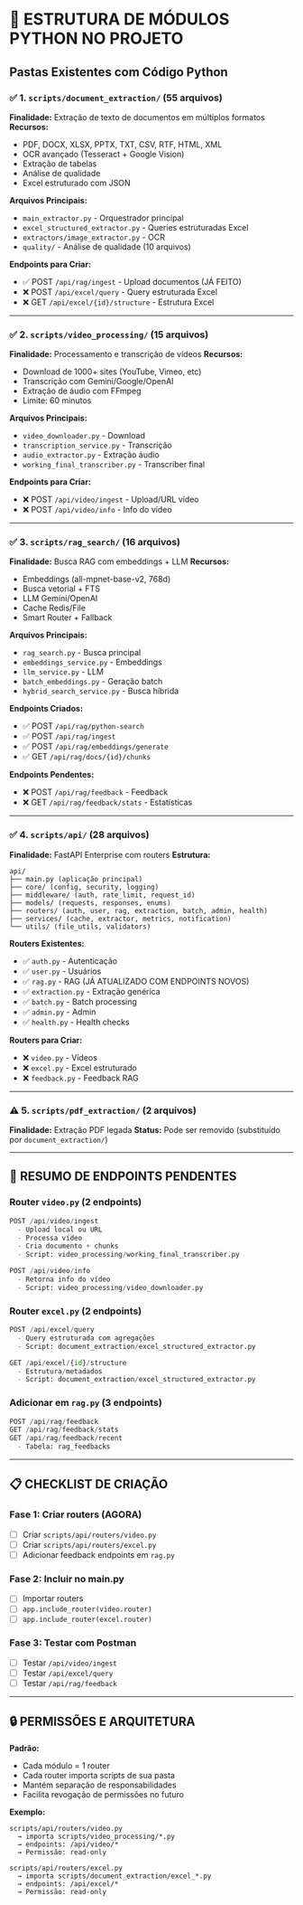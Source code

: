 # 📁 ESTRUTURA DE MÓDULOS PYTHON NO PROJETO

## Pastas Existentes com Código Python

### ✅ 1. `scripts/document_extraction/` (55 arquivos)
**Finalidade:** Extração de texto de documentos em múltiplos formatos
**Recursos:**
- PDF, DOCX, XLSX, PPTX, TXT, CSV, RTF, HTML, XML
- OCR avançado (Tesseract + Google Vision)
- Extração de tabelas
- Análise de qualidade
- Excel estruturado com JSON

**Arquivos Principais:**
- `main_extractor.py` - Orquestrador principal
- `excel_structured_extractor.py` - Queries estruturadas Excel
- `extractors/image_extractor.py` - OCR
- `quality/` - Análise de qualidade (10 arquivos)

**Endpoints para Criar:**
- ✅ POST `/api/rag/ingest` - Upload documentos (JÁ FEITO)
- ❌ POST `/api/excel/query` - Query estruturada Excel
- ❌ GET `/api/excel/{id}/structure` - Estrutura Excel

---

### ✅ 2. `scripts/video_processing/` (15 arquivos)
**Finalidade:** Processamento e transcrição de vídeos
**Recursos:**
- Download de 1000+ sites (YouTube, Vimeo, etc)
- Transcrição com Gemini/Google/OpenAI
- Extração de áudio com FFmpeg
- Limite: 60 minutos

**Arquivos Principais:**
- `video_downloader.py` - Download
- `transcription_service.py` - Transcrição
- `audio_extractor.py` - Extração áudio
- `working_final_transcriber.py` - Transcriber final

**Endpoints para Criar:**
- ❌ POST `/api/video/ingest` - Upload/URL vídeo
- ❌ POST `/api/video/info` - Info do vídeo

---

### ✅ 3. `scripts/rag_search/` (16 arquivos)
**Finalidade:** Busca RAG com embeddings + LLM
**Recursos:**
- Embeddings (all-mpnet-base-v2, 768d)
- Busca vetorial + FTS
- LLM Gemini/OpenAI
- Cache Redis/File
- Smart Router + Fallback

**Arquivos Principais:**
- `rag_search.py` - Busca principal
- `embeddings_service.py` - Embeddings
- `llm_service.py` - LLM
- `batch_embeddings.py` - Geração batch
- `hybrid_search_service.py` - Busca híbrida

**Endpoints Criados:**
- ✅ POST `/api/rag/python-search`
- ✅ POST `/api/rag/ingest`
- ✅ POST `/api/rag/embeddings/generate`
- ✅ GET `/api/rag/docs/{id}/chunks`

**Endpoints Pendentes:**
- ❌ POST `/api/rag/feedback` - Feedback
- ❌ GET `/api/rag/feedback/stats` - Estatísticas

---

### ✅ 4. `scripts/api/` (28 arquivos)
**Finalidade:** FastAPI Enterprise com routers
**Estrutura:**
```
api/
├── main.py (aplicação principal)
├── core/ (config, security, logging)
├── middleware/ (auth, rate_limit, request_id)
├── models/ (requests, responses, enums)
├── routers/ (auth, user, rag, extraction, batch, admin, health)
├── services/ (cache, extractor, metrics, notification)
└── utils/ (file_utils, validators)
```

**Routers Existentes:**
- ✅ `auth.py` - Autenticação
- ✅ `user.py` - Usuários
- ✅ `rag.py` - RAG (JÁ ATUALIZADO COM ENDPOINTS NOVOS)
- ✅ `extraction.py` - Extração genérica
- ✅ `batch.py` - Batch processing
- ✅ `admin.py` - Admin
- ✅ `health.py` - Health checks

**Routers para Criar:**
- ❌ `video.py` - Vídeos
- ❌ `excel.py` - Excel estruturado
- ❌ `feedback.py` - Feedback RAG

---

### ⚠️ 5. `scripts/pdf_extraction/` (2 arquivos)
**Finalidade:** Extração PDF legada
**Status:** Pode ser removido (substituído por `document_extraction/`)

---

## 🎯 RESUMO DE ENDPOINTS PENDENTES

### Router `video.py` (2 endpoints)
```python
POST /api/video/ingest
  - Upload local ou URL
  - Processa vídeo
  - Cria documento + chunks
  - Script: video_processing/working_final_transcriber.py

POST /api/video/info
  - Retorna info do vídeo
  - Script: video_processing/video_downloader.py
```

### Router `excel.py` (2 endpoints)
```python
POST /api/excel/query
  - Query estruturada com agregações
  - Script: document_extraction/excel_structured_extractor.py

GET /api/excel/{id}/structure
  - Estrutura/metadados
  - Script: document_extraction/excel_structured_extractor.py
```

### Adicionar em `rag.py` (3 endpoints)
```python
POST /api/rag/feedback
GET /api/rag/feedback/stats
GET /api/rag/feedback/recent
  - Tabela: rag_feedbacks
```

---

## 📋 CHECKLIST DE CRIAÇÃO

### Fase 1: Criar routers (AGORA)
- [ ] Criar `scripts/api/routers/video.py`
- [ ] Criar `scripts/api/routers/excel.py`
- [ ] Adicionar feedback endpoints em `rag.py`

### Fase 2: Incluir no main.py
- [ ] Importar routers
- [ ] `app.include_router(video.router)`
- [ ] `app.include_router(excel.router)`

### Fase 3: Testar com Postman
- [ ] Testar `/api/video/ingest`
- [ ] Testar `/api/excel/query`
- [ ] Testar `/api/rag/feedback`

---

## 🔒 PERMISSÕES E ARQUITETURA

**Padrão:**
- Cada módulo = 1 router
- Cada router importa scripts de sua pasta
- Mantém separação de responsabilidades
- Facilita revogação de permissões no futuro

**Exemplo:**
```
scripts/api/routers/video.py
  → importa scripts/video_processing/*.py
  → endpoints: /api/video/*
  → Permissão: read-only

scripts/api/routers/excel.py
  → importa scripts/document_extraction/excel_*.py
  → endpoints: /api/excel/*
  → Permissão: read-only
```
